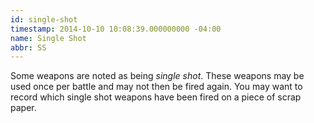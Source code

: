 ```yaml
---
id: single-shot
timestamp: 2014-10-10 10:08:39.000000000 -04:00
name: Single Shot
abbr: SS
---
```

<p>Some weapons are noted as being <em>single shot</em>. These weapons may be used once per battle and may not then be fired again. You may want to record which single shot weapons have been fired on a piece of scrap paper.</p>